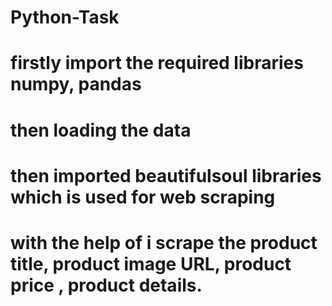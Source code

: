 # Python-Task
# firstly import the required libraries numpy, pandas 
# then loading the data 
# then imported beautifulsoul libraries which is used for web scraping 
# with the help of i scrape the product title, product image URL, product price , product details.
